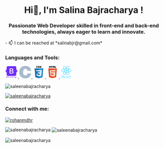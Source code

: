 <h1 align="center">Hi👋, I'm Salina Bajracharya !</h1>
<h3 align="center">Passionate Web Developer skilled in front-end and back-end technologies, always eager to learn and innovate.</h3>
- 📫 I can be reached at *salinabjr@gmail.com*

<h3 align="left">Languages and Tools:</h3>
<p align="left"> <a href="https://getbootstrap.com" target="_blank" rel="noreferrer"> <img src="https://raw.githubusercontent.com/devicons/devicon/master/icons/bootstrap/bootstrap-plain-wordmark.svg" alt="bootstrap" width="40" height="40"/> </a> <a href="https://www.cprogramming.com/" target="_blank" rel="noreferrer"> <img src="https://raw.githubusercontent.com/devicons/devicon/master/icons/c/c-original.svg" alt="c" width="40" height="40"/> </a> <a href="https://www.w3schools.com/css/" target="_blank" rel="noreferrer"> <img src="https://raw.githubusercontent.com/devicons/devicon/master/icons/css3/css3-original-wordmark.svg" alt="css3" width="40" height="40"/> </a> <a href="https://www.w3.org/html/" target="_blank" rel="noreferrer"> <img src="https://raw.githubusercontent.com/devicons/devicon/master/icons/html5/html5-original-wordmark.svg" alt="html5" width="40" height="40"/> </a>  <img src="https://raw.githubusercontent.com/devicons/devicon/master/icons/react/react-original-wordmark.svg" alt="react" width="40" height="40"/> </a> </p>


<p align="left"> <img src="https://komarev.com/ghpvc/?username=saleenabajracharya&label=Profile%20views&color=0e75b6&style=flat" alt="saleenabajracharya" /> </p>

<p align="left"> <a href="https://github.com/ryo-ma/github-profile-trophy"><img src="https://github-profile-trophy.vercel.app/?username=saleenabajracharya" alt="saleenabajracharya" /></a> </p>





<h3 align="left">Connect with me:</h3>
<p align="left">
<a href="https://linkedin.com/in/rohanmdhr" target="blank"><img align="center" src="https://raw.githubusercontent.com/rahuldkjain/github-profile-readme-generator/master/src/images/icons/Social/linked-in-alt.svg" alt="rohanmdhr" height="30" width="40" /></a>
</p>



<p><img align="left" src="https://github-readme-stats.vercel.app/api/top-langs?username=saleenabajracharya&show_icons=true&locale=en&layout=compact" alt="saleenabajracharya" /></p>



<p>&nbsp;<img align="center" src="https://github-readme-stats.vercel.app/api?username=saleenabajracharya&show_icons=true&locale=en" alt="saleenabajracharya" /></p>


<p><img align="center" src="https://github-readme-streak-stats.herokuapp.com/?user=saleenabajracharya&" alt="saleenabajracharya" /></p>


<!--
**saleenabajracharya/saleenabajracharya** is a ✨ _special_ ✨ repository because its `README.md` (this file) appears on your GitHub profile.

Here are some ideas to get you started:

- 🔭 I’m currently working on ...
- 🌱 I’m currently learning ...
- 👯 I’m looking to collaborate on ...
- 🤔 I’m looking for help with ...
- 💬 Ask me about ...
- 📫 How to reach me: ...
- 😄 Pronouns: ...
- ⚡ Fun fact: ...
-->
